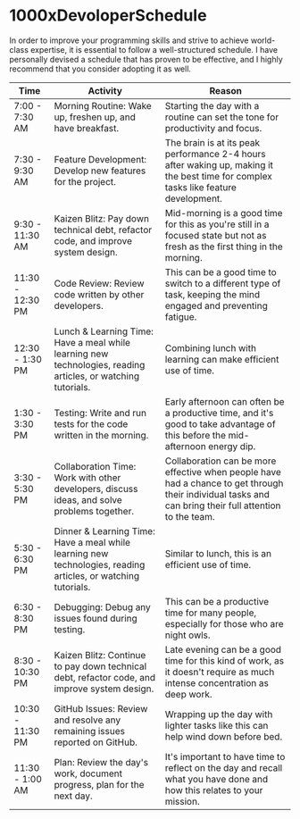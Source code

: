 # 1000xDevoloperSchedule
In order to improve your programming skills and strive to achieve world-class expertise, it is essential to follow a well-structured schedule. I have personally devised a schedule that has proven to be effective, and I highly recommend that you consider adopting it as well.

| Time | Activity | Reason |
| --- | --- | --- |
| 7:00 - 7:30 AM | Morning Routine: Wake up, freshen up, and have breakfast. | Starting the day with a routine can set the tone for productivity and focus. |
| 7:30 - 9:30 AM | Feature Development: Develop new features for the project. | The brain is at its peak performance 2-4 hours after waking up, making it the best time for complex tasks like feature development. |
| 9:30 - 11:30 AM | Kaizen Blitz: Pay down technical debt, refactor code, and improve system design. | Mid-morning is a good time for this as you're still in a focused state but not as fresh as the first thing in the morning. |
| 11:30 - 12:30 PM | Code Review: Review code written by other developers. | This can be a good time to switch to a different type of task, keeping the mind engaged and preventing fatigue. |
| 12:30 - 1:30 PM | Lunch & Learning Time: Have a meal while learning new technologies, reading articles, or watching tutorials. | Combining lunch with learning can make efficient use of time. |
| 1:30 - 3:30 PM | Testing: Write and run tests for the code written in the morning. | Early afternoon can often be a productive time, and it's good to take advantage of this before the mid-afternoon energy dip. |
| 3:30 - 5:30 PM | Collaboration Time: Work with other developers, discuss ideas, and solve problems together. | Collaboration can be more effective when people have had a chance to get through their individual tasks and can bring their full attention to the team. |
| 5:30 - 6:30 PM | Dinner & Learning Time: Have a meal while learning new technologies, reading articles, or watching tutorials. | Similar to lunch, this is an efficient use of time. |
| 6:30 - 8:30 PM | Debugging: Debug any issues found during testing. | This can be a productive time for many people, especially for those who are night owls. |
| 8:30 - 10:30 PM | Kaizen Blitz: Continue to pay down technical debt, refactor code, and improve system design. | Late evening can be a good time for this kind of work, as it doesn't require as much intense concentration as deep work. |
| 10:30 - 11:30 PM | GitHub Issues: Review and resolve any remaining issues reported on GitHub. | Wrapping up the day with lighter tasks like this can help wind down before bed. |
| 11:30 - 1:00 AM | Plan: Review the day's work, document progress, plan for the next day. | It's important to have time to reflect on the day and recall what you have done and how this relates to your mission.|
